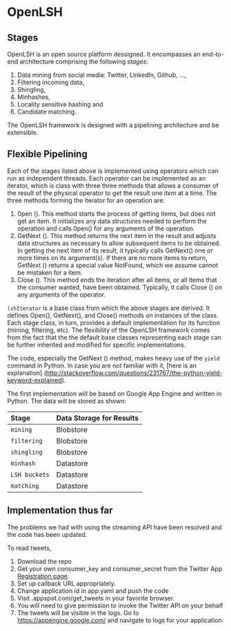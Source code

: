 OpenLSH
=======

Stages
------

OpenLSH is an open source platform dessigned. It encompasses an end-to-end architecture comprising the following _stages_:
 1. Data mining from social media: Twitter, LinkedIn, Github, &hellip;,
 2. Filtering incoming data,
 3. Shingling,
 4. Minhashes,
 5. Locality sensitive hashing and
 6. Candidate matching.

The OpenLSH framework is designed with a pipelining architecture and be extensible.

Flexible Pipelining
-------------------

Each of the stages listed above is implemented using operators which can run as independent threads. 
Each operator can be implemented as an iterator, which is class with three three methods that allows a consumer of the result of the physical operator to get the result one _item_ at a time. The three methods forming the iterator
for an operation are:

 1. 0pen (). This method starts the process of getting items, but does not get
    an item. It initializes any data structures needed to perform the operation
    and calls 0pen() for any arguments of the operation.
 2. GetNext (). This method returns the next item in the result and adjusts
    data structures as necessary to allow subsequent items to be obtained.
    In getting the next item of its result, it typically calls GetNext() one
    or more times on its argument(s). If there are no more items to return,
    GetNext () returns a special value NotFound, which we assume cannot be
    mistaken for a item.
 3. Close (). This method ends the iteration after all items, or all items that the consumer wanted, have been obtained. Typically, it calls Close () on any arguments of the operator.

`lshIterator` is a base class from which the above stages are derived. It defines Open(), GetNext(), and
Close() methods on instances of the class. Each stage class, in turn, provides a default implementation for its function (mining, filtering, etc). The flexibility of the OpenLSH framework comes from the fact that the the default base classes representing each stage can be further inherited and modified for specific implementations.

The code, especially the GetNext () method, makes heavy use of the `yield` command in Python. In case you are not familiar with it, [here is an explanation] (http://stackoverflow.com/questions/231767/the-python-yield-keyword-explained).

The first implementation will be based on Google App Engine and written in Python. The data will be stored as shown:

| Stage        | Data Storage for Results                                |
|:-------------|:--------------------------------------------------------|
| `mining`     | Blobstore                                               |
| `filtering`  | Blobstore                                               |
| `shingling`  | Blobstore                                               |
| `minhash`    | Datastore                                               |
| `LSH buckets`| Datastore                                               |
| `matching`   | Datastore                                               |


Implementation thus far
-----------------------

The problems we had with using the streaming API have been resolved and the code has been updated.

To read tweets,
 1. Download the repo
 2. Get your own consumer_key and consumer_secret from the Twitter App [Registration page](https://apps.twitter.com/).
 3. Set up callback URL appropriately.
 4. Change application id in app.yaml and push the code
 5. Visit <your application id>.appspot.com/get_tweets in your favorite browser.
 6. You will need to give permission to invoke the Twitter API on your behalf
 7. The tweets will be visible in the logs. Go to https://appengine.google.com/ and navigate to logs for your application.
 